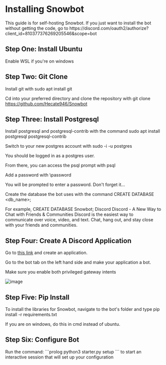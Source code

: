 <h1>Installing Snowbot</h1>
This guide is for self-hosting Snowbot. If you just want to install the bot without getting the code, go to https://discord.com/oauth2/authorize?client_id=810377376269205546&scope=bot

<h2>Step One: Install Ubuntu</h2>

Enable WSL if you're on windows

<h2>Step Two: Git Clone</h2>

Install git with 
sudo apt install git


Cd into your preferred directory and clone the repository with 
git clone https://github.com/Hecate946/Snowbot


<h2>Step Three: Install Postgresql</h2>

Install postgresql and postgresql-contrib with the command 
sudo apt install postgresql postgresql-contrib


Switch to your new postgres account with 
sudo -i -u postgres


You should be logged in as a postgres user.

From there, you can access the psql prompt with 
psql


Add a password with 
\password


You will be prompted to enter a password. Don't forget it...

Create the database the bot uses with the command 
CREATE DATABASE <db_name>;


For example, 
CREATE DATABASE Snowbot;
Discord
Discord - A New Way to Chat with Friends & Communities
Discord is the easiest way to communicate over voice, video, and text. Chat, hang out, and stay close with your friends and communities.

<h2>Step Four: Create A Discord Application</h2>

Go to [this link](https://discord.com/developers/applications) and create an application.

Go to the bot tab on the left hand side and make your application a bot.

Make sure you enable both privileged gateway intents

![image](https://user-images.githubusercontent.com/83441732/116746625-c5166800-a9ca-11eb-9a4d-64468fb3179c.png)

<h2>Step Five: Pip Install</h2>

To install the libraries for Snowbot, navigate to the bot's folder and type 
pip install -r requirements.txt

If you are on windows, do this in cmd instead of ubuntu.

<h2>Step Six: Configure Bot</h2>
Run the command:
```prolog
python3 starter.py setup
```
to start an interactive session that will set up your configuration
